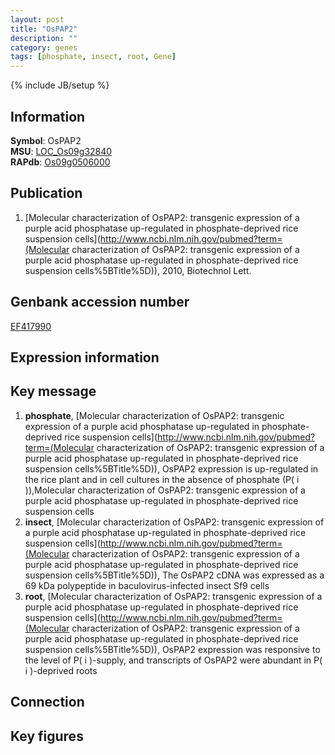 ```yaml
---
layout: post
title: "OsPAP2"
description: ""
category: genes
tags: [phosphate, insect, root, Gene]
---
```

{% include JB/setup %}

## Information
__Symbol__: OsPAP2  
__MSU__: [LOC_Os09g32840](http://rice.plantbiology.msu.edu/cgi-bin/ORF_infopage.cgi?orf=LOC_Os09g32840)  
__RAPdb__: [Os09g0506000](http://rapdb.dna.affrc.go.jp/viewer/gbrowse_details/irgsp1?name=Os09g0506000)  

## Publication
1. [Molecular characterization of OsPAP2: transgenic expression of a purple acid phosphatase up-regulated in phosphate-deprived rice suspension cells](http://www.ncbi.nlm.nih.gov/pubmed?term=(Molecular characterization of OsPAP2: transgenic expression of a purple acid phosphatase up-regulated in phosphate-deprived rice suspension cells%5BTitle%5D)), 2010, Biotechnol Lett.

## Genbank accession number
[EF417990](http://www.ncbi.nlm.nih.gov/nuccore/EF417990)

## Expression information

## Key message
1. __phosphate__, [Molecular characterization of OsPAP2: transgenic expression of a purple acid phosphatase up-regulated in phosphate-deprived rice suspension cells](http://www.ncbi.nlm.nih.gov/pubmed?term=(Molecular characterization of OsPAP2: transgenic expression of a purple acid phosphatase up-regulated in phosphate-deprived rice suspension cells%5BTitle%5D)),  OsPAP2 expression is up-regulated in the rice plant and in cell cultures in the absence of phosphate (P( i )),Molecular characterization of OsPAP2: transgenic expression of a purple acid phosphatase up-regulated in phosphate-deprived rice suspension cells
2. __insect__, [Molecular characterization of OsPAP2: transgenic expression of a purple acid phosphatase up-regulated in phosphate-deprived rice suspension cells](http://www.ncbi.nlm.nih.gov/pubmed?term=(Molecular characterization of OsPAP2: transgenic expression of a purple acid phosphatase up-regulated in phosphate-deprived rice suspension cells%5BTitle%5D)),  The OsPAP2 cDNA was expressed as a 69 kDa polypeptide in baculovirus-infected insect Sf9 cells
3. __root__, [Molecular characterization of OsPAP2: transgenic expression of a purple acid phosphatase up-regulated in phosphate-deprived rice suspension cells](http://www.ncbi.nlm.nih.gov/pubmed?term=(Molecular characterization of OsPAP2: transgenic expression of a purple acid phosphatase up-regulated in phosphate-deprived rice suspension cells%5BTitle%5D)),  OsPAP2 expression was responsive to the level of P( i )-supply, and transcripts of OsPAP2 were abundant in P( i )-deprived roots

## Connection

## Key figures


